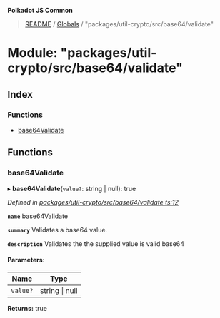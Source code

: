 **Polkadot JS Common**

> [README](../README.md) / [Globals](../globals.md) / "packages/util-crypto/src/base64/validate"

# Module: "packages/util-crypto/src/base64/validate"

## Index

### Functions

* [base64Validate](_packages_util_crypto_src_base64_validate_.md#base64validate)

## Functions

### base64Validate

▸ **base64Validate**(`value?`: string \| null): true

*Defined in [packages/util-crypto/src/base64/validate.ts:12](https://github.com/polkadot-js/common/blob/dd1220ac/packages/util-crypto/src/base64/validate.ts#L12)*

**`name`** base64Validate

**`summary`** Validates a base64 value.

**`description`** 
Validates the the supplied value is valid base64

#### Parameters:

Name | Type |
------ | ------ |
`value?` | string \| null |

**Returns:** true
